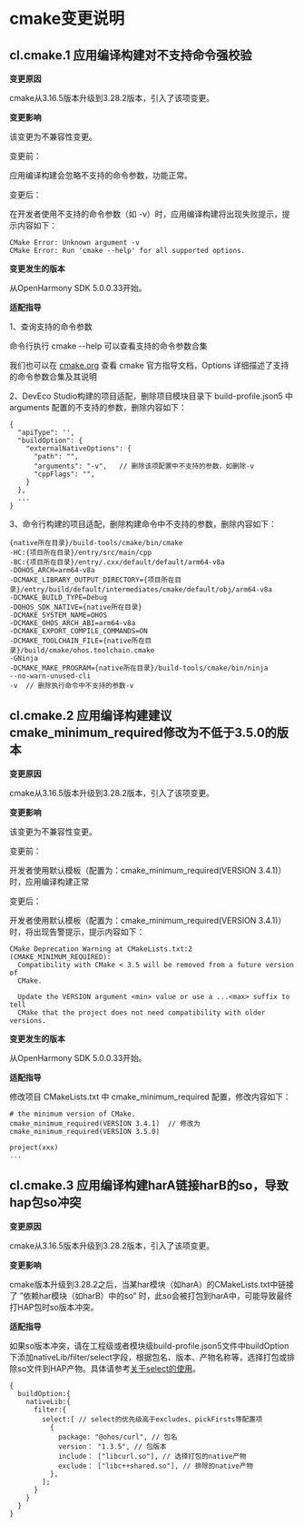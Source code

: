# cmake变更说明

## cl.cmake.1 应用编译构建对不支持命令强校验

**变更原因**

cmake从3.16.5版本升级到3.28.2版本，引入了该项变更。

**变更影响**

该变更为不兼容性变更。

变更前：

应用编译构建会忽略不支持的命令参数，功能正常。

变更后：

在开发者使用不支持的命令参数（如 -v）时，应用编译构建将出现失败提示，提示内容如下：

````
CMake Error: Unknown argument -v
CMake Error: Run 'cmake --help' for all supported options.
````
**变更发生的版本**

从OpenHarmony SDK 5.0.0.33开始。

**适配指导**

1、查询支持的命令参数

命令行执行 cmake --help 可以查看支持的命令参数合集

我们也可以在 [cmake.org](https://cmake.org/cmake/help/v3.28/manual/cmake.1.html) 查看 cmake 官方指导文档，Options 详细描述了支持的命令参数合集及其说明

2、DevEco Studio构建的项目适配，删除项目模块目录下 build-profile.json5 中 arguments 配置的不支持的参数，删除内容如下：

````
{
  "apiType": '',
  "buildOption": {
    "externalNativeOptions": {
      "path": "",
      "arguments": "-v",   // 删除该项配置中不支持的参数，如删除-v
      "cppFlags": "",
    }
  },
  ...
}
````

3、命令行构建的项目适配，删除构建命令中不支持的参数，删除内容如下：

````
{native所在目录}/build-tools/cmake/bin/cmake
-HC:{项目所在目录}/entry/src/main/cpp
-BC:{项目所在目录}/entry/.cxx/default/default/arm64-v8a
-DOHOS_ARCH=arm64-v8a
-DCMAKE_LIBRARY_OUTPUT_DIRECTORY={项目所在目录}/entry/build/default/intermediates/cmake/default/obj/arm64-v8a
-DCMAKE_BUILD_TYPE=Debug
-DOHOS_SDK_NATIVE={native所在目录}
-DCMAKE_SYSTEM_NAME=OHOS
-DCMAKE_OHOS_ARCH_ABI=arm64-v8a
-DCMAKE_EXPORT_COMPILE_COMMANDS=ON
-DCMAKE_TOOLCHAIN_FILE={native所在目录}/build/cmake/ohos.toolchain.cmake
-GNinja
-DCMAKE_MAKE_PROGRAM={native所在目录}/build-tools/cmake/bin/ninja
--no-warn-unused-cli
-v  // 删除执行命令中不支持的参数-v
````



## cl.cmake.2 应用编译构建建议cmake_minimum_required修改为不低于3.5.0的版本

**变更原因**

cmake从3.16.5版本升级到3.28.2版本，引入了该项变更。

**变更影响**

该变更为不兼容性变更。

变更前：

开发者使用默认模板（配置为：cmake_minimum_required(VERSION 3.4.1)）时，应用编译构建正常

变更后：

开发者使用默认模板（配置为：cmake_minimum_required(VERSION 3.4.1)）时，将出现告警提示，提示内容如下：

```
CMake Deprecation Warning at CMakeLists.txt:2 (CMAKE_MINIMUM_REQUIRED):
  Compatibility with CMake < 3.5 will be removed from a future version of
  CMake.

  Update the VERSION argument <min> value or use a ...<max> suffix to tell
  CMake that the project does not need compatibility with older versions.
```

**变更发生的版本**

从OpenHarmony SDK 5.0.0.33开始。

**适配指导**

修改项目 CMakeLists.txt 中 cmake_minimum_required 配置，修改内容如下：

````
# the minimum version of CMake.
cmake_minimum_required(VERSION 3.4.1)  // 修改为 cmake_minimum_required(VERSION 3.5.0)

project(xxx)
...
````



## cl.cmake.3 应用编译构建harA链接harB的so，导致hap包so冲突

**变更原因**

cmake从3.16.5版本升级到3.28.2版本，引入了该项变更。

**变更影响**

cmake版本升级到3.28.2之后，当某har模块（如harA）的CMakeLists.txt中链接了 ”依赖har模块（如harB）中的so” 时，此so会被打包到harA中，可能导致最终打HAP包时so版本冲突。

 **适配指导**

如果so版本冲突，请在工程级或者模块级build-profile.json5文件中buildOption下添加nativeLib/filter/select字段，根据包名、版本、产物名称等，选择打包或排除so文件到HAP产物。具体请参考[关于select的使用](https://developer.huawei.com/consumer/cn/doc/harmonyos-guides-V5/ide-hvigor-cpp-V5#section14491810432)。

````
{
  buildOption:{
    nativeLib:{
      filter:{
        select:[ // select的优先级高于excludes、pickFirsts等配置项
          {
            package: "@ohos/curl", // 包名
            version： "1.3.5", // 包版本
            include： ["libcurl.so"], // 选择打包的native产物
            exclude： ["libc++shared.so"], // 排除的native产物
          },
        ];
      }
    }
  }
}
````

